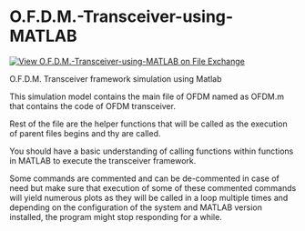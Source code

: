 # O.F.D.M.-Transceiver-using-MATLAB
[![View O.F.D.M.-Transceiver-using-MATLAB on File Exchange](https://www.mathworks.com/matlabcentral/images/matlab-file-exchange.svg)](https://in.mathworks.com/matlabcentral/fileexchange/83893-o-f-d-m-transceiver-using-matlab)

O.F.D.M. Transceiver framework simulation using Matlab 

This simulation model contains the main file of OFDM named as OFDM.m that contains the code of OFDM transceiver.

Rest of the file are the helper functions that will be called as the execution of parent files begins and thy are called.

You should have a basic understanding of calling functions within functions in MATLAB to execute the transceiver framework.

Some commands are commented and can be de-commented in case of need but make sure that execution of some of these commented commands will yield numerous plots as they will be called in a loop multiple times and depending on the configuration of the system and MATLAB version installed, the program might stop responding for a while.
